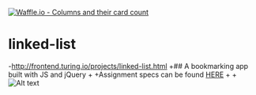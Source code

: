 [![Waffle.io - Columns and their card count](https://badge.waffle.io/colehart/linked-list.svg?columns=all)](https://waffle.io/colehart/linked-list)
 # linked-list
-http://frontend.turing.io/projects/linked-list.html
+## A bookmarking app built with JS and jQuery
+
+Assignment specs can be found [HERE](http://frontend.turing.io/projects/linked-list.html)
+
+![Alt text](http://frontend.turing.io/assets/images/projects/linked-list/linked-list-01.png "Screenshot")